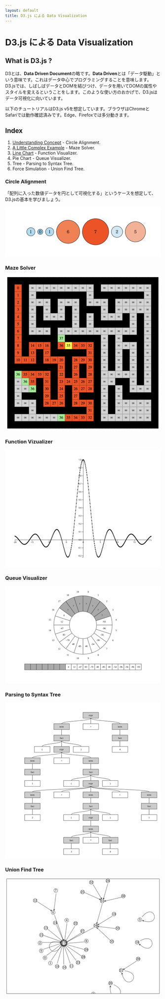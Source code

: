 ```yaml
---
layout: default
title: D3.js による Data Visualization
---
```


# D3.js による Data Visualization

## What is D3.js ?


D3とは、**Data Driven Document**の略です。**Data Driven**とは「データ駆動」という意味です。これはデータ中心でプログラミングすることを意味します。D3.jsでは、しばしばデータとDOMを結びつけ、データを用いてDOMの属性やスタイルを変えるということをします。このような使い方のおかげで、D3.jsはデータ可視化に向いています。

以下のチュートリアルはD3.js v5を想定しています。ブラウザはChromeとSafariでは動作確認済みです。Edge、Firefoxでは多分動きます。

## Index

1. [Understanding Concept](./Part01) - Circle Alignment.
2. [A Little Complex Example](./Part02) - Maze Solver.
3. [Line Chart](./Part03) - Function Visualizer.
4. Pie Chart - Queue Visualizer.
5. Tree - Parsing to Syntax Tree.
6. Force Simulation - Union Find Tree.



### Circle Alignment

「配列に入った数値データを円として可視化する」というケースを想定して、D3.jsの基本を学びましょう。

![center](img/circle_alignment.png)


### Maze Solver

![center w:500px](img/maze.png)


### Function Vizualizer

![center w:700px](img/sinc.svg)



### Queue Visualizer

![center](img/queue.svg)




### Parsing to Syntax Tree

![bg right:60% contain](img/parser.svg)




### Union Find Tree

![center w:700px](img/unionfind.png)
